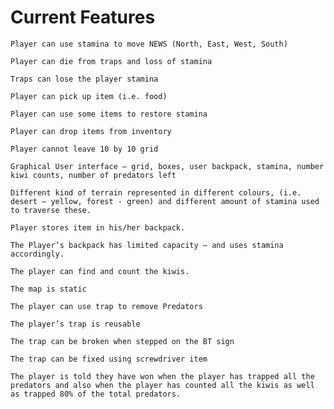 # Current Features    

    Player can use stamina to move NEWS (North, East, West, South) 

    Player can die from traps and loss of stamina 

    Traps can lose the player stamina 

    Player can pick up item (i.e. food) 

    Player can use some items to restore stamina 

    Player can drop items from inventory 

    Player cannot leave 10 by 10 grid 

    Graphical User interface – grid, boxes, user backpack, stamina, number kiwi counts, number of predators left 

    Different kind of terrain represented in different colours, (i.e. desert – yellow, forest - green) and different amount of stamina used to traverse these. 

    Player stores item in his/her backpack. 

    The Player’s backpack has limited capacity – and uses stamina accordingly. 

    The player can find and count the kiwis. 

    The map is static 

    The player can use trap to remove Predators 

    The player’s trap is reusable 

    The trap can be broken when stepped on the BT sign 

    The trap can be fixed using screwdriver item 

    The player is told they have won when the player has trapped all the predators and also when the player has counted all the kiwis as well as trapped 80% of the total predators. 
